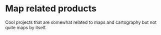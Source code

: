 # Map related products
Cool projects that are somewhat related to maps and cartography but not quite maps by itself. 

<!--http://hanshack.com/sorted-cities/tool/index.html-->
